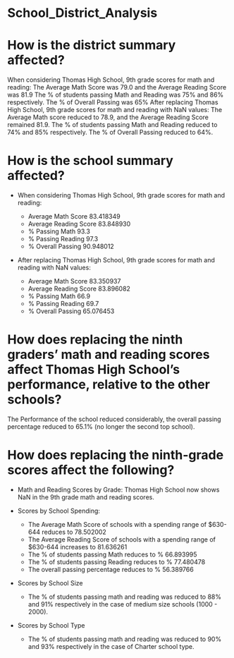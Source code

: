 # School_District_Analysis


# How is the district summary affected?

When considering Thomas High School, 9th grade scores for math and reading:
The Average Math Score was 79.0 and the Average Reading Score was 81.9
The % of students passing Math and Reading was 75% and 86% respectively. The % of Overall Passing was 65%
After replacing Thomas High School, 9th grade scores for math and reading with NaN values:
The Average Math score reduced to 78.9, and the Average Reading Score 
remained 81.9. The % of students passing Math and Reading reduced to 74% and 85% respectively. The % of Overall Passing reduced to 64%.

# How is the school summary affected?

- When considering Thomas High School, 9th grade scores for math and reading:
  - Average Math Score    83.418349
  - Average Reading Score	83.848930
  - % Passing Math		      93.3
  - % Passing Reading 	   97.3
  - % Overall Passing	    90.948012
  
- After replacing Thomas High School, 9th grade scores for math and reading with NaN values:
  - Average Math Score  	83.350937
  - Average Reading Score	83.896082
  - % Passing Math		66.9
  - % Passing Reading 	69.7
  - % Overall Passing	65.076453 

# How does replacing the ninth graders’ math and reading scores affect Thomas High School’s performance, relative to the other schools?

  The Performance of the school reduced considerably, the overall passing percentage reduced to 65.1% (no longer the second top school).

# How does replacing the ninth-grade scores affect the following?

- Math and Reading Scores by Grade: 
  Thomas High School now shows NaN in the 9th grade math and reading scores.

- Scores by School Spending:

  - The Average Math Score of schools with a spending range of $630-644 reduces to 78.502002
  - The Average Reading Score of schools with a spending range of $630-644 increases to 81.636261
  - The % of students passing Math reduces to % 66.893995
  - The % of students passing Reading reduces to % 77.480478
  - The overall passing percentage reduces to % 56.389766

- Scores by School Size
  - The % of students passing math and reading was reduced to 88% and 91% respectively in the case of medium size schools (1000 - 2000).

- Scores by School Type	
  - The % of students passing math and reading was reduced to 90% and 93% respectively in the case of Charter school type.




